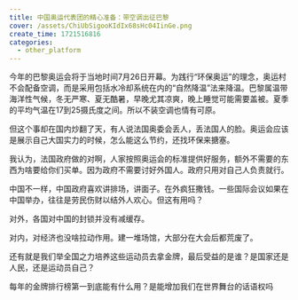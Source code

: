 ```yaml
---
title: 中国奥运代表团的精心准备：带空调出征巴黎
cover: /assets/ChiUbSigooKIdIx68sHc04IinGe.png
create_time: 1721516816
categories:
  - other_platform
---
```



今年的巴黎奥运会将于当地时间7月26日开幕。为践行“环保奥运”的理念，奥运村不会配备空调，而是采用包括水冷却系统在内的“自然降温”法来降温。巴黎属温带海洋性气候，冬无严寒、夏无酷暑，早晚尤其凉爽，晚上睡觉可能需要盖被。夏季的平均气温在17到25摄氏度之间。所以不装空调也情有可原。

但这个事却在国内炒翻了天，有人说法国奥委会丢人，丢法国人的脸。奥运会应该是展示自己大国实力的时候，怎么能这么节约，还找环保来搪塞。

我认为，法国政府做的对啊，人家按照奥运会的标准提供好服务，额外不需要的东西为啥要给你们买单。因为政府不需要讨好外国人。政府只用对自己人负责就行。

中国不一样，中国政府喜欢讲排场，讲面子。在外疯狂撒钱。一些国际会议如果在中国举办，往往是劳民伤财以结外人欢心。但这有用吗？

对外，各国对中国的封锁并没有减缓存。

对内，对经济也没啥拉动作用。建一堆场馆，大部分在大会后都荒废了。

还有就是我们举全国之力培养这些运动员去拿金牌，最后受益的是谁？是国家还是人民，还是运动员自己？

每年的金牌排行榜第一到底能有什么用？是能增加我们在世界舞台的话语权吗

